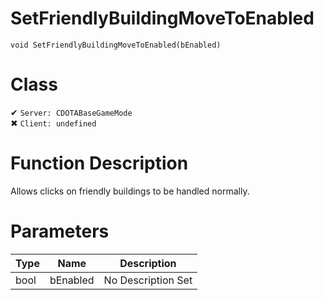 # SetFriendlyBuildingMoveToEnabled
```
void SetFriendlyBuildingMoveToEnabled(bEnabled)
```
# Class
✔ `Server: CDOTABaseGameMode`  
✖ `Client: undefined`  

# Function Description
Allows clicks on friendly buildings to be handled normally.
# Parameters
Type|Name|Description
--|--|--
bool|bEnabled|No Description Set

